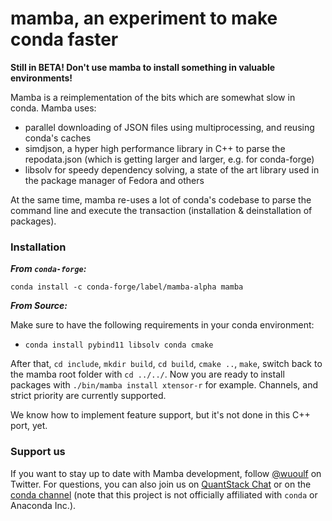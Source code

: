 # mamba, an experiment to make conda faster

**Still in BETA! Don't use mamba to install something in valuable environments!** 

Mamba is a reimplementation of the bits which are somewhat slow in conda. Mamba uses:

- parallel downloading of JSON files using multiprocessing, and reusing conda's caches
- simdjson, a hyper high performance library in C++ to parse the repodata.json (which is getting larger and larger, e.g. for conda-forge)
- libsolv for speedy dependency solving, a state of the art library used in the package manager of Fedora and others

At the same time, mamba re-uses a lot of conda's codebase to parse the command line and execute the transaction (installation & deinstallation of packages).

### Installation

***From `conda-forge`:***
```
conda install -c conda-forge/label/mamba-alpha mamba
```

***From Source:***

Make sure to have the following requirements in your conda environment:

- `conda install pybind11 libsolv conda cmake`


After that, `cd include`, `mkdir build`, `cd build`, `cmake ..`, `make`, switch back to the mamba root folder with `cd ../../`.
Now you are ready to install packages with `./bin/mamba install xtensor-r` for example.
Channels, and strict priority are currently supported.

We know how to implement feature support, but it's not done in this C++ port, yet.

### Support us

If you want to stay up to date with Mamba development, follow [@wuoulf](https://twitter.com/wuoulf) on Twitter.
For questions, you can also join us on [QuantStack Chat](https://gitter.im/QuantStack/Lobby) or on the [conda channel](https://gitter.im/conda/conda) (note that this project is not officially affiliated with `conda` or Anaconda Inc.).

